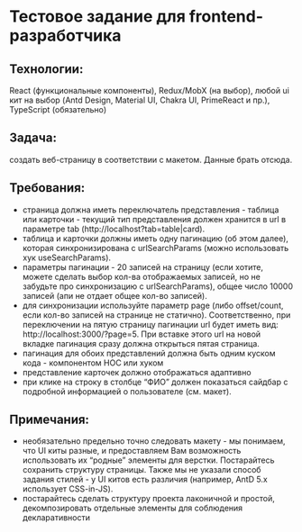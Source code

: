 # Тестовое задание для frontend-разработчика

## Технологии:
React (функциональные компоненты), Redux/MobX (на выбор), любой ui кит на выбор (Antd Design, Material UI, Chakra UI, PrimeReact и пр.), TypeScript (обязательно)

## Задача: 
создать веб-страницу в соответствии с макетом. Данные брать отсюда.

## Требования:
-	страница должна иметь переключатель представления - таблица или карточки - текущий тип представления должен хранится в url в параметре tab (http://localhost?tab=table|card).
-	таблица и карточки должны иметь одну пагинацию (об этом далее), которая синхронизирована с urlSearchParams (можно использовать хук useSearchParams). 
-	параметры пагинации - 20 записей на страницу (если хотите, можете сделать выбор кол-ва отображаемых записей, но не забудьте про синхронизацию с urlSearchParams), общее число 10000 записей (апи не отдает общее кол-во записей).
-	для синхронизации используйте параметр page (либо offset/count, если кол-во записей на странице не статично). Соответственно, при переключении на пятую страницу пагинации url будет иметь вид: http://localhost:3000/?page=5. При вставке этого url на новой вкладке пагинация сразу должна открыться пятая страница.
-	пагинация для обоих представлений должна быть одним куском кода - компонентом HOC или хуком
-	представление карточек должно отображаться адаптивно
-	при клике на строку в столбце “ФИО” должен показаться сайдбар с подробной информацией о пользователе (см. макет).

## Примечания:
-	необязательно предельно точно следовать макету - мы понимаем, что UI киты разные, и предоставляем Вам возможность использовать их “родные” элементы для верстки. Постарайтесь сохранить структуру страницы. Также мы не указали способ задания стилей - у UI китов есть различия (например, AntD 5.x использует CSS-in-JS).
-	постарайтесь сделать структуру проекта лаконичной и простой, декомпозировать отдельные элементы для соблюдения декларативности


